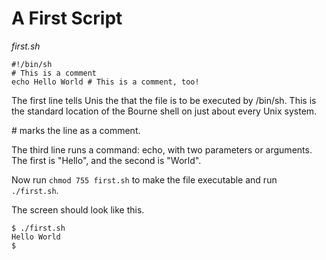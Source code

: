# A First Script

_first.sh_

```
#!/bin/sh
# This is a comment
echo Hello World # This is a comment, too!
```

The first line tells Unis the that the file is to be executed by /bin/sh. This is the standard location of the Bourne
shell on just about every Unix system.

\# marks the line as a comment.

The third line runs a command: echo, with two parameters or arguments. The first is "Hello", and the second is "World".

Now run `chmod 755 first.sh` to make the file executable and run `./first.sh`.

The screen should look like this.

```
$ ./first.sh
Hello World
$
```
